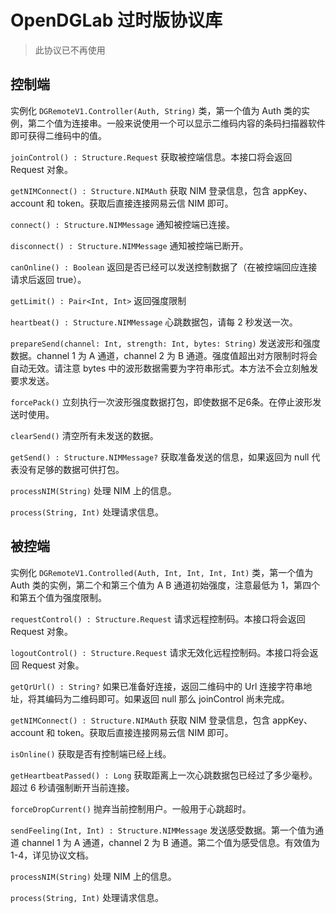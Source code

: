 # OpenDGLab 过时版协议库

> 此协议已不再使用

## 控制端
实例化 `DGRemoteV1.Controller(Auth, String)` 类，第一个值为 Auth 类的实例，第二个值为连接串。一般来说使用一个可以显示二维码内容的条码扫描器软件即可获得二维码中的值。

`joinControl() : Structure.Request` 获取被控端信息。本接口将会返回 Request 对象。

`getNIMConnect() : Structure.NIMAuth` 获取 NIM 登录信息，包含 appKey、account 和 token。获取后直接连接网易云信 NIM 即可。

`connect() : Structure.NIMMessage` 通知被控端已连接。

`disconnect() : Structure.NIMMessage` 通知被控端已断开。

`canOnline() : Boolean` 返回是否已经可以发送控制数据了（在被控端回应连接请求后返回 true）。

`getLimit() : Pair<Int, Int>` 返回强度限制

`heartbeat() : Structure.NIMMessage` 心跳数据包，请每 2 秒发送一次。

`prepareSend(channel: Int, strength: Int, bytes: String)` 发送波形和强度数据。channel 1 为 A 通道，channel 2 为 B 通道。强度值超出对方限制时将会自动无效。请注意 bytes 中的波形数据需要为字符串形式。本方法不会立刻触发要求发送。

`forcePack()` 立刻执行一次波形强度数据打包，即使数据不足6条。在停止波形发送时使用。

`clearSend()` 清空所有未发送的数据。

`getSend() : Structure.NIMMessage?` 获取准备发送的信息，如果返回为 null 代表没有足够的数据可供打包。

`processNIM(String)` 处理 NIM 上的信息。

`process(String, Int)` 处理请求信息。

## 被控端
实例化 `DGRemoteV1.Controlled(Auth, Int, Int, Int, Int)` 类，第一个值为 Auth 类的实例，第二个和第三个值为 A B 通道初始强度，注意最低为 1，第四个和第五个值为强度限制。

`requestControl() : Structure.Request` 请求远程控制码。本接口将会返回 Request 对象。

`logoutControl() : Structure.Request` 请求无效化远程控制码。本接口将会返回 Request 对象。

`getQrUrl() : String?` 如果已准备好连接，返回二维码中的 Url 连接字符串地址，将其编码为二维码即可。如果返回 null 那么 joinControl 尚未完成。

`getNIMConnect() : Structure.NIMAuth` 获取 NIM 登录信息，包含 appKey、account 和 token。获取后直接连接网易云信 NIM 即可。

`isOnline()` 获取是否有控制端已经上线。

`getHeartbeatPassed() : Long` 获取距离上一次心跳数据包已经过了多少毫秒。超过 6 秒请强制断开当前连接。

`forceDropCurrent()` 抛弃当前控制用户。一般用于心跳超时。

`sendFeeling(Int, Int) : Structure.NIMMessage` 发送感受数据。第一个值为通道 channel 1 为 A 通道，channel 2 为 B 通道。第二个值为感受信息。有效值为 1-4，详见协议文档。

`processNIM(String)` 处理 NIM 上的信息。

`process(String, Int)` 处理请求信息。